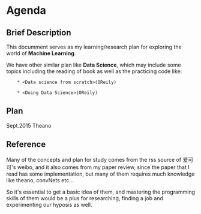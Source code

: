 Agenda
====

## Brief Description

This documment serves as my learning/research plan for exploring the world of **Machine Learning**.

We have other similar plan like **Data Science**, which may include some topics including the reading of book as well as the practicing code like:

        * <Data science from scratch>(OReily)

        * <Doing Data Science>(OReily)


## Plan

Sept.2015           Theano



## Reference

Many of the concepts and plan for study comes from the rss source of 爱可可's weibo, and it also comes from my paper review, since the paper that I read has some implementation, but many of them requires much knowledge like theano, convNets etc...

So it's essential to get a basic idea of them, and mastering the programming skills of them would be a plus for researching, finding a job and experimenting our hyposis as well.

